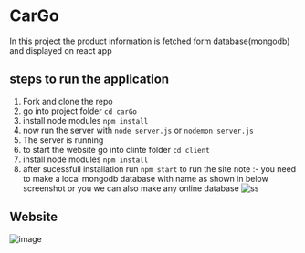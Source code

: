 # CarGo
In this project the product information is fetched form database(mongodb) and displayed on react app

## steps to run the application
1. Fork and clone the repo
1. go into project folder `cd carGo`
1. install node modules `npm install`
1. now run the server with `node server.js` or `nodemon server.js`
1. The server is running 
1. to start the website go into clinte folder `cd client`
1. install node modules `npm install` 
1. after sucessfull installation run `npm start` to run the site
note :- you need to make a local mongodb database with name as shown in below screenshot or you we can also make any online database
![ss](https://user-images.githubusercontent.com/77985528/178110373-53fb3b43-17b7-413e-bddb-a6664d1c6e00.jpeg)

## Website
![image](https://user-images.githubusercontent.com/77985528/178110434-fe452cc1-c83d-4446-b9c9-9c52cdefb155.png)
